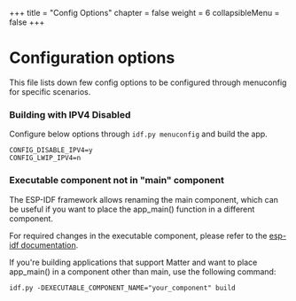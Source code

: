 +++
title = "Config Options"
chapter = false
weight = 6
collapsibleMenu = false
+++

# Configuration options

This file lists down few config options to be configured through menuconfig for
specific scenarios.

### Building with IPV4 Disabled

Configure below options through `idf.py menuconfig` and build the app.

```
CONFIG_DISABLE_IPV4=y
CONFIG_LWIP_IPV4=n
```

### Executable component not in "main" component

The ESP-IDF framework allows renaming the main component, which can be useful if
you want to place the app_main() function in a different component.

For required changes in the executable component, please refer to the
[esp-idf documentation](https://docs.espressif.com/projects/esp-idf/en/stable/esp32/api-guides/build-system.html#renaming-main-component).

If you're building applications that support Matter and want to place app_main()
in a component other than main, use the following command:

```
idf.py -DEXECUTABLE_COMPONENT_NAME="your_component" build
```
